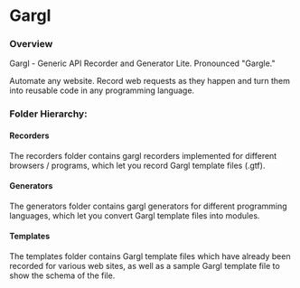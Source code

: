 # Gargl

### Overview

Gargl - Generic API Recorder and Generator Lite. Pronounced "Gargle."

Automate any website. Record web requests as they happen and turn them into reusable code in any programming language.


### Folder Hierarchy:

#### Recorders
The recorders folder contains gargl recorders implemented for different browsers / programs, which let you record Gargl template files (.gtf).

#### Generators
The generators folder contains gargl generators for different programming languages, which let you convert Gargl template files into modules.

#### Templates
The templates folder contains Gargl template files which have already been recorded for various web sites, as well as a sample Gargl template file to show the schema of the file.
